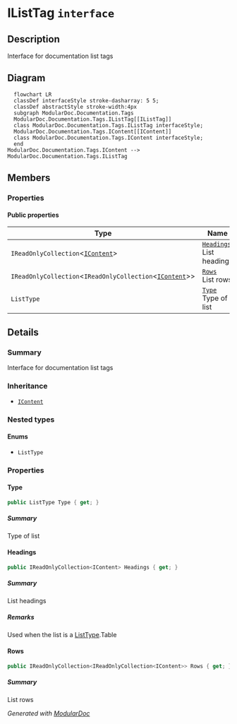 # IListTag `interface`

## Description
Interface for documentation list tags

## Diagram
```mermaid
  flowchart LR
  classDef interfaceStyle stroke-dasharray: 5 5;
  classDef abstractStyle stroke-width:4px
  subgraph ModularDoc.Documentation.Tags
  ModularDoc.Documentation.Tags.IListTag[[IListTag]]
  class ModularDoc.Documentation.Tags.IListTag interfaceStyle;
  ModularDoc.Documentation.Tags.IContent[[IContent]]
  class ModularDoc.Documentation.Tags.IContent interfaceStyle;
  end
ModularDoc.Documentation.Tags.IContent --> ModularDoc.Documentation.Tags.IListTag
```

## Members
### Properties
#### Public  properties
| Type | Name | Methods |
| --- | --- | --- |
| `IReadOnlyCollection`&lt;[`IContent`](./IContent.md)&gt; | [`Headings`](#headings)<br>List headings | `get` |
| `IReadOnlyCollection`&lt;`IReadOnlyCollection`&lt;[`IContent`](./IContent.md)&gt;&gt; | [`Rows`](#rows)<br>List rows | `get` |
| `ListType` | [`Type`](#type)<br>Type of list | `get` |

## Details
### Summary
Interface for documentation list tags

### Inheritance
 - [
`IContent`
](./IContent.md)

### Nested types
#### Enums
 - `ListType`

### Properties
#### Type
```csharp
public ListType Type { get; }
```
##### Summary
Type of list

#### Headings
```csharp
public IReadOnlyCollection<IContent> Headings { get; }
```
##### Summary
List headings

##### Remarks
Used when the list is a [ListType](ilisttag/ListType.md).Table

#### Rows
```csharp
public IReadOnlyCollection<IReadOnlyCollection<IContent>> Rows { get; }
```
##### Summary
List rows

*Generated with* [*ModularDoc*](https://github.com/hailstorm75/ModularDoc)
